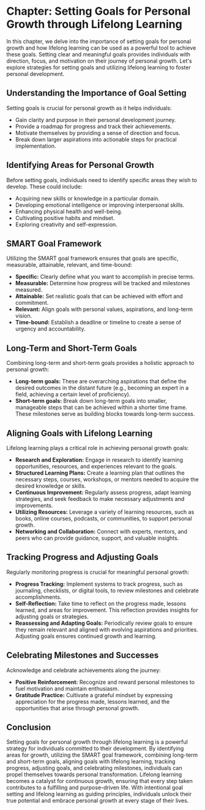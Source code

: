 Chapter: Setting Goals for Personal Growth through Lifelong Learning
====================================================================

In this chapter, we delve into the importance of setting goals for personal growth and how lifelong learning can be used as a powerful tool to achieve these goals. Setting clear and meaningful goals provides individuals with direction, focus, and motivation on their journey of personal growth. Let's explore strategies for setting goals and utilizing lifelong learning to foster personal development.

Understanding the Importance of Goal Setting
--------------------------------------------

Setting goals is crucial for personal growth as it helps individuals:

* Gain clarity and purpose in their personal development journey.
* Provide a roadmap for progress and track their achievements.
* Motivate themselves by providing a sense of direction and focus.
* Break down larger aspirations into actionable steps for practical implementation.

Identifying Areas for Personal Growth
-------------------------------------

Before setting goals, individuals need to identify specific areas they wish to develop. These could include:

* Acquiring new skills or knowledge in a particular domain.
* Developing emotional intelligence or improving interpersonal skills.
* Enhancing physical health and well-being.
* Cultivating positive habits and mindset.
* Exploring creativity and self-expression.

SMART Goal Framework
--------------------

Utilizing the SMART goal framework ensures that goals are specific, measurable, attainable, relevant, and time-bound:

* **Specific:** Clearly define what you want to accomplish in precise terms.
* **Measurable:** Determine how progress will be tracked and milestones measured.
* **Attainable:** Set realistic goals that can be achieved with effort and commitment.
* **Relevant:** Align goals with personal values, aspirations, and long-term vision.
* **Time-bound:** Establish a deadline or timeline to create a sense of urgency and accountability.

Long-Term and Short-Term Goals
------------------------------

Combining long-term and short-term goals provides a holistic approach to personal growth:

* **Long-term goals:** These are overarching aspirations that define the desired outcomes in the distant future (e.g., becoming an expert in a field, achieving a certain level of proficiency).
* **Short-term goals:** Break down long-term goals into smaller, manageable steps that can be achieved within a shorter time frame. These milestones serve as building blocks towards long-term success.

Aligning Goals with Lifelong Learning
-------------------------------------

Lifelong learning plays a critical role in achieving personal growth goals:

* **Research and Exploration:** Engage in research to identify learning opportunities, resources, and experiences relevant to the goals.
* **Structured Learning Plans:** Create a learning plan that outlines the necessary steps, courses, workshops, or mentors needed to acquire the desired knowledge or skills.
* **Continuous Improvement:** Regularly assess progress, adapt learning strategies, and seek feedback to make necessary adjustments and improvements.
* **Utilizing Resources:** Leverage a variety of learning resources, such as books, online courses, podcasts, or communities, to support personal growth.
* **Networking and Collaboration:** Connect with experts, mentors, and peers who can provide guidance, support, and valuable insights.

Tracking Progress and Adjusting Goals
-------------------------------------

Regularly monitoring progress is crucial for meaningful personal growth:

* **Progress Tracking:** Implement systems to track progress, such as journaling, checklists, or digital tools, to review milestones and celebrate accomplishments.
* **Self-Reflection:** Take time to reflect on the progress made, lessons learned, and areas for improvement. This reflection provides insights for adjusting goals or strategies.
* **Reassessing and Adapting Goals:** Periodically review goals to ensure they remain relevant and aligned with evolving aspirations and priorities. Adjusting goals ensures continued growth and learning.

Celebrating Milestones and Successes
------------------------------------

Acknowledge and celebrate achievements along the journey:

* **Positive Reinforcement:** Recognize and reward personal milestones to fuel motivation and maintain enthusiasm.
* **Gratitude Practice:** Cultivate a grateful mindset by expressing appreciation for the progress made, lessons learned, and the opportunities that arise through personal growth.

Conclusion
----------

Setting goals for personal growth through lifelong learning is a powerful strategy for individuals committed to their development. By identifying areas for growth, utilizing the SMART goal framework, combining long-term and short-term goals, aligning goals with lifelong learning, tracking progress, adjusting goals, and celebrating milestones, individuals can propel themselves towards personal transformation. Lifelong learning becomes a catalyst for continuous growth, ensuring that every step taken contributes to a fulfilling and purpose-driven life. With intentional goal setting and lifelong learning as guiding principles, individuals unlock their true potential and embrace personal growth at every stage of their lives.
